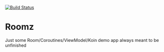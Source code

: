 [![Build Status](https://travis-ci.com/livdroid/roomz.svg?branch=master)](https://travis-ci.com/livdroid/roomz)

# Roomz
Just some Room/Coroutines/ViewModel/Koin demo app always meant to be unfinished
